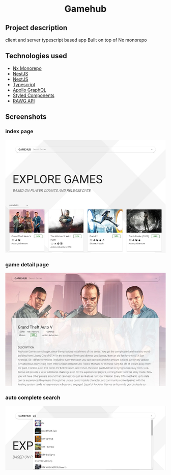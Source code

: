 <div align="center">

# Gamehub

</div>

## Project description

client and server typescript based app Built on top of Nx monorepo

## Technologies used

- [Nx Monorepo](https://nx.dev/)
- [NestJS](https://nestjs.com/)
- [NextJS](https://nextjs.org/)
- [Typescript](https://www.typescriptlang.org/)
- [Apollo GraphQL](https://www.apollographql.com/)
- [Styled Components](https://https://mui.com/)
- [RAWG API](https://rawg.io/apidocs)

## Screenshots

### index page

<img src="./assets/index.jpg" height="auto" />

### game detail page

<img src="./assets/game-detail.jpg" height="auto" />

### auto complete search

<img src="./assets/search-game.jpg" height="auto" />
